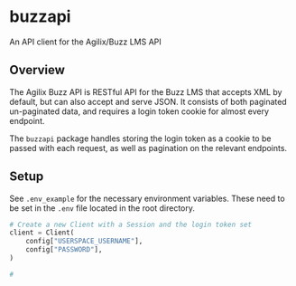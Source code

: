 # buzzapi

An API client for the Agilix/Buzz LMS API

## Overview

The Agilix Buzz API is RESTful API for the Buzz LMS that accepts XML by default,
but can also accept and serve JSON. It consists of both paginated un-paginated
data, and requires a login token cookie for almost every endpoint.

The `buzzapi` package handles storing the login token as a cookie to be passed
with each request, as well as pagination on the relevant endpoints.

## Setup

See `.env_example` for the necessary environment variables. These need to be
set in the `.env` file located in the root directory.

```py
# Create a new Client with a Session and the login token set
client = Client(
    config["USERSPACE_USERNAME"],
    config["PASSWORD"],
)

#
```
